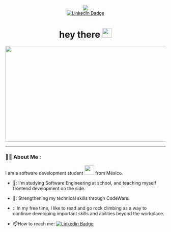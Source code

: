 <div id="header" align="center">
  <img src="https://media.giphy.com/media/v1.Y2lkPTc5MGI3NjExMTFhNmY5MzQyMWY0ZDUwODU4N2IyMmM1Mjg4MDk0ZDdhODlhNDJjZSZjdD1z/M9gbBd9nbDrOTu1Mqx/giphy.gif"/>

  <div id="badges">
    <a href="www.linkedin.com/in/emilio-ramirez-921a1a170](https://www.linkedin.com/in/emilio-ramirez-921a1a170/">
      <img src="https://img.shields.io/badge/LinkedIn-blue?style=for-the-badge&logo=linkedin&logoColor=white" alt="LinkedIn Badge"/>
    </a>
    <div>
      <img src="https://komarev.com/ghpvc/?username=your-github-emilio-ramirez-921a1a170&style=flat-square&color=blue" alt=""/>
    </div>
  </div>
  <h1>
  hey there
  <img src="https://media.giphy.com/media/hvRJCLFzcasrR4ia7z/giphy.gif" width="30px"/>
  </h1>
</div>
<div align="center">
  <img src="https://media.giphy.com/media/dWesBcTLavkZuG35MI/giphy.gif" width="600" height="300"/>
</div>

---

### :woman_technologist: About Me :

I am a software development student <img src="https://media.giphy.com/media/WUlplcMpOCEmTGBtBW/giphy.gif" width="30"> from México.

- 🔭: I'm studying Software Engineering at school, and teaching myself frontend development on the side.

- 🤺: Strengthening my technical skills through CodeWars.

- :: In my free time, I like to read and go rock climbing as a way to continue developing important skills and abilities beyond the workplace.

- :mailbox:How to reach me: [![Linkedin Badge](https://img.shields.io/badge/-kakbar-blue?style=flat&logo=Linkedin&logoColor=white)]([your-linkedin-url](https://www.linkedin.com/in/emilio-ramirez-921a1a170/))

